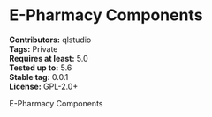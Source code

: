 # E-Pharmacy Components #
**Contributors:** qlstudio  
**Tags:** Private  
**Requires at least:** 5.0  
**Tested up to:** 5.6  
**Stable tag:** 0.0.1     
**License:** GPL-2.0+  

E-Pharmacy Components
